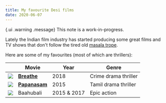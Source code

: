 ```yaml
---
title: My favourite Desi films
date: 2020-06-07
---
```


{.ui .warning .message}
This note is a work-in-progress.

Lately the Indian film industry has started producing some great films and TV shows that don't follow the tired old [masala trope](https://en.wikipedia.org/wiki/Masala_film). 

Here are some of my favourites (most of which are thrillers):

| | Movie | Year | Genre |
| --| -- | -- | -- |
| ![](https://m.media-amazon.com/images/M/MV5BMTczNjIzNjk5N15BMl5BanBnXkFtZTgwNTAyMDk1NDM@._V1_UX182_CR0,0,182,268_AL_.jpg) | [**Breathe**](https://www.imdb.com/title/tt6466208/) | 2018 | Crime drama thriller |
| ![](https://m.media-amazon.com/images/M/MV5BOTM4ZmU2MGQtNDI4Ni00MzNjLWI3OTMtMDA4Y2FjZmM1NTA5XkEyXkFqcGdeQXVyODEzOTQwNTY@._V1_UX182_CR0,0,182,268_AL_.jpg) | [**Papanasam**](https://www.imdb.com/title/tt4429128/) | 2015 | Tamil drama thriller |
| ![](https://upload.wikimedia.org/wikipedia/en/d/dc/Baahubali_The_Beginning_Movie_Poster.jpg) | Baahubali | 2015 & 2017 | Epic action |
